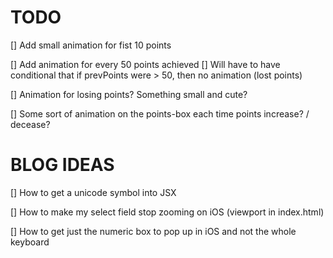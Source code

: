 # TODO

[] Add small animation for fist 10 points

[] Add animation for every 50 points achieved
    [] Will have to have conditional that if prevPoints were > 50, then no animation (lost points)

[] Animation for losing points? Something small and cute?

[] Some sort of animation on the points-box each time points increase? / decease?

# BLOG IDEAS

[] How to get a unicode symbol into JSX

[] How to make my select field stop zooming on iOS (viewport in index.html)

[] How to get just the numeric box to pop up in iOS and not the whole keyboard

